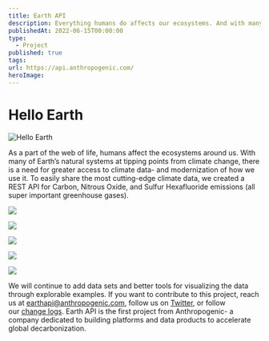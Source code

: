 ```yaml
---
title: Earth API
description: Everything humans do affects our ecosystems. And with many of the Earth's systems at tipping points, there must be accessibility and modernization of climate data platforms.
publishedAt: 2022-06-15T00:00:00
type:
  - Project
published: true
tags: 
url: https://api.anthropogenic.com/
heroImage:
---
```

# Hello Earth


![Hello Earth](https://blog.anthropogenic.com/content/images/size/w2000/2022/06/producthunt-gallery-1.png)

As a part of the web of life, humans affect the ecosystems around us. With many of Earth’s natural systems at tipping points from climate change, there is a need for greater access to climate data- and modernization of how we use it. To easily share the most cutting-edge climate data, we created a REST API for Carbon, Nitrous Oxide, and Sulfur Hexafluoride emissions (all super important greenhouse gases).

![](https://blog.anthropogenic.com/content/images/2022/06/producthunt-gallery-1@2x.png)

![](https://blog.anthropogenic.com/content/images/2022/06/producthunt-gallery-2@2x.png)

![](https://blog.anthropogenic.com/content/images/2022/06/producthunt-gallery-3@2x.png)

![](https://blog.anthropogenic.com/content/images/2022/06/producthunt-gallery-4@2x.png)

![](https://blog.anthropogenic.com/content/images/2022/06/producthunt-gallery-5@2x.png)

We will continue to add data sets and better tools for visualizing the data through explorable examples. If you want to contribute to this project, reach us at [earthapi@anthropogenic.com](mailto:earthapi@anthropogenic.com), follow us on [Twitter](https://twitter.com/anthropogenic_), or follow our [change logs](https://blog.anthropogenic.com/hello-earth-api/blog.anthropogenic.com/tag/earth-api-change-log/). Earth API is the first project from Anthropogenic- a company dedicated to building platforms and data products to accelerate global decarbonization.